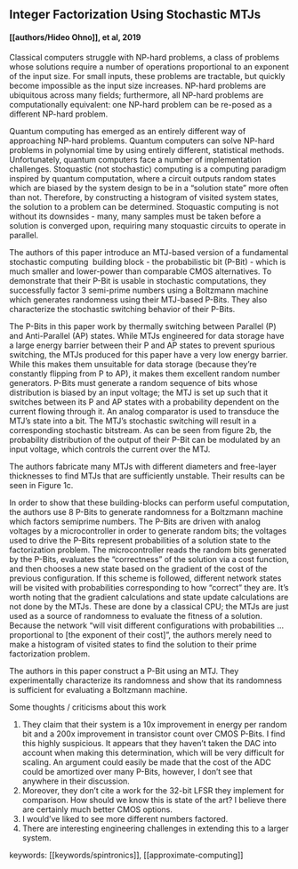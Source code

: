 ## Integer Factorization Using Stochastic MTJs
#### [[authors/Hideo Ohno]], et al, 2019

Classical computers struggle with NP-hard problems, a class of problems whose solutions require a number of operations proportional to an exponent of the input size. For small inputs, these problems are tractable, but quickly become impossible as the input size increases. NP-hard problems are ubiquitous across many fields; furthermore, all NP-hard problems are computationally equivalent: one NP-hard problem can be re-posed as a different NP-hard problem.

Quantum computing has emerged as an entirely different way of approaching NP-hard problems. Quantum computers can solve NP-hard problems in polynomial time by using entirely different, statistical methods. Unfortunately, quantum computers face a number of implementation challenges. Stoquastic (not stochastic) computing is a computing paradigm inspired by quantum computation, where a circuit outputs random states which are biased by the system design to be in a “solution state” more often than not. Therefore, by constructing a histogram of visited system states, the solution to a problem can be determined. Stoquastic computing is not without its downsides - many, many samples must be taken before a solution is converged upon, requiring many stoquastic circuits to operate in parallel.

The authors of this paper introduce an MTJ-based version of a fundamental stochastic computing  building block - the probabilistic bit (P-Bit) - which is much smaller and lower-power than comparable CMOS alternatives. To demonstrate that their P-Bit is usable in stochastic computations, they successfully factor 3 semi-prime numbers using a Boltzmann machine which generates randomness using their MTJ-based P-Bits. They also characterize the stochastic switching behavior of their P-Bits.

The P-Bits in this paper work by thermally switching between Parallel (P) and Anti-Parallel (AP) states. While MTJs engineered for data storage have a large energy barrier between their P and AP states to prevent spurious switching, the MTJs produced for this paper have a very low energy barrier. While this makes them unsuitable for data storage (because they’re constantly flipping from P to AP), it makes them excellent random number generators. P-Bits must generate a random sequence of bits whose distribution is biased by an input voltage; the MTJ is set up such that it switches between its P and AP states with a probability dependent on the current flowing through it. An analog comparator is used to transduce the MTJ’s state into a bit. The MTJ’s stochastic switching will result in a corresponding stochastic bitstream. As can be seen from figure 2b, the probability distribution of the output of their P-Bit can be modulated by an input voltage, which controls the current over the MTJ.

The authors fabricate many MTJs with different diameters and free-layer thicknesses to find MTJs that are sufficiently unstable. Their results can be seen in Figure 1c.

In order to show that these building-blocks can perform useful computation, the authors use 8 P-Bits to generate randomness for a Boltzmann machine which factors semiprime numbers. The P-Bits are driven with analog voltages by a microcontroller in order to generate random bits; the voltages used to drive the P-Bits represent probabilities of a solution state to the factorization problem. The microcontroller reads the random bits generated by the P-Bits, evaluates the “correctness” of the solution via a cost function, and then chooses a new state based on the gradient of the cost of the previous configuration. If this scheme is followed, different network states will be visited with probabilities corresponding to how “correct” they are. It’s worth noting that the gradient calculations and state update calculations are not done by the MTJs. These are done by a classical CPU; the MTJs are just used as a source of randomness to evaluate the fitness of a solution. Because the network “will visit different configurations with probabilities … proportional to [the exponent of their cost]”, the authors merely need to make a histogram of visited states to find the solution to their prime factorization problem.
  
The authors in this paper construct a P-Bit using an MTJ. They experimentally characterize its randomness and show that its randomness is sufficient for evaluating a Boltzmann machine.

Some thoughts / criticisms about this work

1.  They claim that their system is a 10x improvement in energy per random bit and a 200x improvement in transistor count over CMOS P-Bits. I find this highly suspicious. It appears that they haven’t taken the DAC into account when making this determination, which will be very difficult for scaling. An argument could easily be made that the cost of the ADC could be amortized over many P-Bits, however, I don’t see that anywhere in their discussion.
2.  Moreover, they don’t cite a work for the 32-bit LFSR they implement for comparison. How should we know this is state of the art? I believe there are certainly much better CMOS options.
3.  I would’ve liked to see more different numbers factored.
4.  There are interesting engineering challenges in extending this to a larger system.

keywords: [[keywords/spintronics]], [[approximate-computing]]